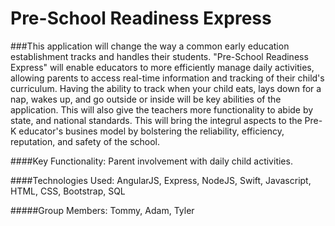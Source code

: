 # Pre-School Readiness Express

###This application will change the way a common early education establishment tracks and handles their students. "Pre-School Readiness Express" will enable educators to more efficiently manage daily activities, allowing parents to access real-time information and tracking of their child's curriculum. Having the ability to track when your child eats, lays down for a nap, wakes up, and go outside or inside will be key abilities of the application. This will also give the teachers more functionality to abide by state, and national standards. This will bring the integrul aspects to the Pre-K educator's busines model by bolstering the reliability, efficiency, reputation, and safety of the school.

####Key Functionality:
Parent involvement with daily child activities.

####Technologies Used:
AngularJS, Express, NodeJS, Swift, Javascript, HTML, CSS, Bootstrap, SQL

#####Group Members:
Tommy, Adam, Tyler
